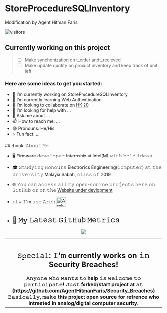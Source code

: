 # StoreProcedureSQLInventory
Modification by Agent Hitman Faris

![visitors](https://vbr.wocr.tk/badge?page_id=AgentHitmanFaris.AgentHitmanFaris&color=00cf00)

## Currently working on this project
> - [ ] Make synchonization on t_order andt_recieved
> - [ ] Make update quntity on product inventory and keep track of unit left


### Here are some ideas to get you started:

- 🔭 I’m currently working on StoreProcedureSQLInventory
- 🌱 I’m currently learning Web Authentication
- 👯 I’m looking to collaborate on [HK-20](https://github.com/AgentHitmanFaris/HK-20)
- 🤔 I’m looking for help with ...
- 💬 Ask me about ...
- 📫 How to reach me: ...
- 😄 Pronouns: He/His
- ⚡ Fun fact: ...

<table>
	<tr>
	</tr>
	<tr>
		<th>
			<h2><code>𝚂𝚙𝚎𝚌𝚒𝚊𝚕</code>: 𝙸'𝚖 currently works on 𝚒𝚗 Security Breaches!</h2>
			𝙰𝚗𝚢𝚘𝚗𝚎 𝚠𝚑𝚘 𝚠𝚊𝚗𝚝𝚜 𝚝𝚘 help 𝚒𝚜 𝚠𝚎𝚕𝚌𝚘𝚖𝚎 𝚝𝚘 𝚙𝚊𝚛𝚝𝚒𝚌𝚒𝚙𝚊𝚝𝚎! 𝙹𝚞𝚜𝚝 forked/start project at 𝚊𝚝 <a href="https://github.com/AgentHitmanFaris/Security_Breaches">(https://github.com/AgentHitmanFaris/Security_Breaches)</a>
				<br>𝙱𝚊𝚜𝚒𝚌𝚊𝚕𝚕𝚢, 𝚖𝚊𝚔𝚎 this project open source for refrence who intrested in analog/digital computer security.
		</th>
	</tr>
  <!--
	<tr>
		<td>
				<b>𝙻𝚒𝚜𝚝 𝚘𝚏 𝚖𝚢 𝚛𝚎𝚙𝚘𝚜 𝚙𝚊𝚛𝚝𝚒𝚌𝚒𝚙𝚊𝚝𝚒𝚗𝚐 𝚒𝚗 𝚝𝚑𝚒𝚜 𝚊𝚠𝚎𝚜𝚘𝚖𝚎 𝚎𝚟𝚎𝚗𝚝:<b>
				<ul>
					<li><a https://github.com/AgentHitmanFaris/>AgentHitmanFaris/𝚎𝚖𝚘𝚓𝚒</a></li>
				</ul>
		</td>
	</tr>
</table>
-->
## :book: 𝙰𝚋𝚘𝚞𝚝 𝙼𝚎
  
- 🖥 Firmware 𝚍𝚎𝚟𝚎𝚕𝚘𝚙𝚎𝚛 Internship at Intel(M) 𝚠𝚒𝚝𝚑 𝚋𝚘𝚕𝚍 𝚒𝚍𝚎𝚊𝚜  
- 🎓 𝚂𝚝𝚞𝚍𝚢𝚒𝚗𝚐 𝙷𝚘𝚗𝚘𝚞𝚛𝚜 Electronics Engineering(𝙲𝚘𝚖𝚙𝚞𝚝𝚎𝚛) 𝚊𝚝 𝚝𝚑𝚎 𝚄𝚗𝚒𝚟𝚎𝚛𝚜𝚒𝚝𝚢 Malayia Sabah, 𝚌𝚕𝚊𝚜𝚜 𝚘𝚏 𝟸019
- 🌐 𝚈𝚘𝚞 𝚌𝚊𝚗 𝚊𝚌𝚌𝚎𝚜𝚜 𝚊𝚕𝚕 𝚖𝚢 𝚘𝚙𝚎𝚗-𝚜𝚘𝚞𝚛𝚌𝚎 𝚙𝚛𝚘𝚓𝚎𝚌𝚝𝚜 𝚑𝚎𝚛𝚎 𝚘𝚗 𝙶𝚒𝚝𝙷𝚞𝚋 𝚘𝚛 𝚘𝚗 𝚝𝚑𝚎 [Website under devlopment]()
- 𝚋𝚝𝚠 𝙸'm 𝚞𝚜𝚎 𝙰𝚛𝚌𝚑 [<img src="https://raw.githubusercontent.com/Raymo111/Raymo111/master/socials/arch.svg" height="30em" align="center" alt="Arch Linux Logo" title="Arch Linux Logo"/>](https://archlinux.org/)

- ## 🔔 𝙼𝚢 𝙻𝚊𝚝𝚎𝚜𝚝 𝙶𝚒𝚝𝙷𝚞𝚋 𝙼𝚎𝚝𝚛𝚒𝚌𝚜
<p align="center">
<img src ="https://metrics.lecoq.io/AgentHitmanFaris?template=classic&projects=1&base=header%2C%20activity%2C%20community%2C%20repositories%2C%20metadata&base.indepth=false&base.hireable=false&base.skip=false&projects=false&projects.limit=4&projects.descriptions=false&config.timezone=Asia%2FKuala_Lumpur)">
</p>
